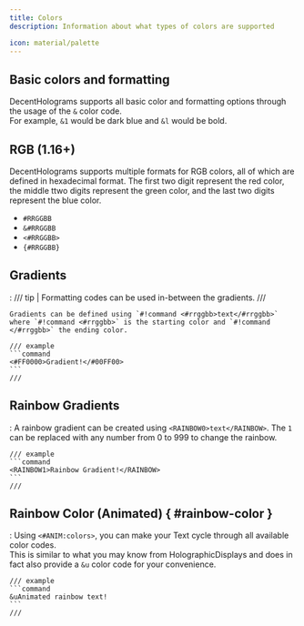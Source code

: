 ```yaml
---
title: Colors
description: Information about what types of colors are supported

icon: material/palette
---
```


## Basic colors and formatting

DecentHolograms supports all basic color and formatting options through the usage of the `&` color code.  
For example, `&1` would be dark blue and `&l` would be bold.

## RGB (1.16+)

DecentHolograms supports multiple formats for RGB colors, all of which are defined in hexadecimal format. The first two digit represent the red color, the middle ttwo digits represent the green color, and the last two digits represent the blue color.

- `#RRGGBB`
- `&#RRGGBB`
- `<#RRGGBB>`
- `{#RRGGBB}`

## Gradients

:   /// tip | Formatting codes can be used in-between the gradients.
    ///
    
    Gradients can be defined using `#!command <#rrggbb>text</#rrggbb>` where `#!command <#rrggbb>` is the starting color and `#!command </#rrggbb>` the ending color.
    
    /// example
    ```command
    <#FF0000>Gradient!</#00FF00>
    ```
    ///

## Rainbow Gradients

:   A rainbow gradient can be created using `<RAINBOW0>text</RAINBOW>`. The `1` can be replaced with any number from 0 to 999 to change the rainbow.
    
    /// example
    ```command
    <RAINBOW1>Rainbow Gradient!</RAINBOW>
    ```
    ///

## Rainbow Color (Animated) { #rainbow-color }

:   Using `<#ANIM:colors>`, you can make your Text cycle through all available color codes.  
    This is similar to what you may know from HolographicDisplays and does in fact also provide a `&u` color code for your convenience.
    
    /// example
    ```command
    &uAnimated rainbow text!
    ```
    ///